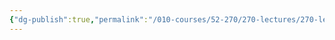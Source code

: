 ```yaml
---
{"dg-publish":true,"permalink":"/010-courses/52-270/270-lectures/270-lecture-10/","dgHomeLink":true,"dgPassFrontmatter":false,"dgShowBacklinks":true,"dgShowLocalGraph":true,"dgShowInlineTitle":false}
---
```


